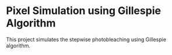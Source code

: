 # Pixel Simulation using Gillespie Algorithm

This project simulates the stepwise photobleaching using Gillespie algorithm.
